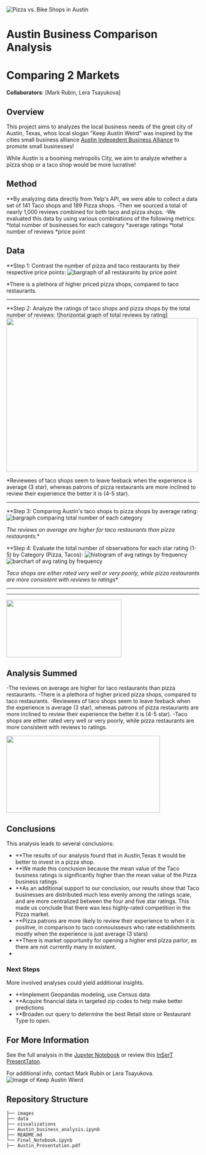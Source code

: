 ![Pizza vs. Bike Shops in Austin](https://upload.wikimedia.org/wikipedia/commons/a/a5/Austin_Evening.jpg)

# Austin Business Comparison Analysis
# Comparing 2 Markets

**Collaborators**: [Mark Rubin, Lera Tsayukova]

## Overview


This project aims to analyzes the local business needs of the great city of Austin, Texas, whos local slogan "Keep Austin Weird" was inspired by
the cities small business alliance [Austin Indepedent Business Alliance](https://ibuyaustin.com) to promote small businesses!

While Austin is a booming metropolis City, we aim to analyze whether a pizza shop or a taco shop would be more lucrative!

## Method

**By analyzing data directly from Yelp's API, we were able to collect a data set of 141 Taco shops and 189 Pizza shops.
-Then we sourced a total of nearly 1,000 reviews combined for both taco and pizza shops.
-We evaluated this data by using various combinations of the following metrics: 
        *total number of businesses for each category
        *average ratings
        *total number of reviews
        *price point
        

## Data 


 
**Step 1: Contrast the number of pizza and taco restaurants by their respective price points:
        ![bargraph of all restaurants by price point](https://github.com/tsayula/Bikes_Repo/blob/main/visualizations/pizza_tacos_price.png?raw=true)
       
*There is a plethora of higher priced pizza shops, compared to taco restaurants.
________________________________________________
**Step 2: Analyze the ratings of taco shops and pizza shops by the total number of reviews:
        ![horizontal graph of total reviews by rating]<img src="https://github.com/tsayula/Bikes_Repo/blob/main/visualizations/Biz_Rev_Counts_By_Rating.png?raw=true" width="500" height="400">        
       
*Reviewees of taco shops seem to leave feeback when the experience is average (3 star), whereas patrons of pizza restaurants are more inclined to review
their experience the better it is (4-5 star).
________________________________________________
**Step 3: Comparing Austin's taco shops to pizza shops by average rating:   
![bargraph comparing total number of each category](https://github.com/tsayula/Bikes_Repo/blob/main/visualizations/Avg_Rtng_by_Category.png?raw=true)

*The reviews on average are higher for taco restaurants than pizza restaurants.**


**Step 4: Evaluate the total number of observations for each star rating (1-5) by Category (Pizza, Tacos):
        ![histogram of avg ratings by frequency](https://github.com/tsayula/Bikes_Repo/blob/main/visualizations/histogram_ratings.png?raw=true)
        ![barchart of avg rating by frequency](https://github.com/tsayula/Bikes_Repo/blob/main/visualizations/Num_Of_Biz_By_Rating.png?raw=true) 
    
*Taco shops are either rated very well or very poorly, while pizza restaurants are more consistent with reviews to ratings**

________________________________________________
________________________________________________


<img src="http://www.austinbike.com/images/sliders/one.jpg" width="300" height="150">

## Analysis Summed

-The reviews on average are higher for taco restaurants than pizza restaurants.
-There is a plethora of higher priced pizza shops, compared to taco restaurants.
-Reviewees of taco shops seem to leave feeback when the experience is average (3 star), whereas patrons of pizza restaurants are more inclined to review
their experience the better it is (4-5 star).
-Taco shops are either rated very well or very poorly, while pizza restaurants are more consistent with reviews to ratings.

<img src="https://3vi9mx40b3afabx1fqvvhk9e-wpengine.netdna-ssl.com/wp-content/uploads/2020/07/40-North-nor-cal-horizontal.jpg" width="400" height="200">


## Conclusions

This analysis leads to several conclusions:

- **The results of our analysis found that in Austin,Texas it would be better to invest in a pizza shop. 
- **We made this conclusion because the mean value of the Taco business ratings is significantly higher than the mean value of the Pizza business ratings.
- **As an additional support to our conclusion, our results show that Taco businesses are distributed much less evenly among the ratings scale, and are more centralized between the four and five star ratings. This made us conclude that there was less highly-rated competition in the Pizza market. 
- **Pizza patrons are more likely to review their experience to when it is positive, in comparison to taco connouisseurs who rate establishments mostly when the experience is just average (3 stars)
- **There is market opportunity for opening a higher end pizza parlor, as there are not currently many in existent.
- 
### Next Steps

More involved analyses could yield additional insights.
- **Implement Geopandas modeling, use Census data 
- **Acquire financial data in targeted zip codes to help make better predictions
- **Broaden our query to determine the best Retail store or Restaurant Type to open. 


## For More Information

See the full analysis in the [Jupyter Notebook](./Final_Notebook.ipynb) or review this [InSerT PresentTaton](./HEYinsertMEhere.pdf).

For additional info, contact Mark Rubin or Lera Tsayukova.
![Image of Keep Austin Wierd](https://res.cloudinary.com/culturemap-com/image/upload/ar_4:3,c_fill,g_faces:center,w_980/v1521047613/photos/28712_original.jpg)

## Repository Structure

```
├── images
├── data
├── visualizations
├── Austin_business_analysis.ipynb
├── README.md
└── Final_Notebook.ipynb
├── Austin_Presentation.pdf
```
